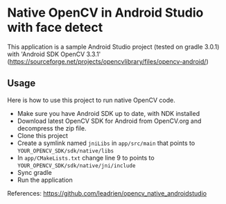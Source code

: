 Native OpenCV in Android Studio with face detect
=================================

This application is a sample Android Studio project (tested on gradle 3.0.1) with 'Android SDK OpenCV 3.3.1' 
(https://sourceforge.net/projects/opencvlibrary/files/opencv-android/)

Usage
-----

Here is how to use this project to run native OpenCV code.

* Make sure you have Android SDK up to date, with NDK installed
* Download latest OpenCV SDK for Android from OpenCV.org and decompress the zip file.
* Clone this project
* Create a symlink named `jniLibs` in `app/src/main` that points to `YOUR_OPENCV_SDK/sdk/native/libs`
* In `app/CMakeLists.txt` change line 9 to points to `YOUR_OPENCV_SDK/sdk/native/jni/include`
* Sync gradle
* Run the application

References: https://github.com/leadrien/opencv_native_androidstudio
